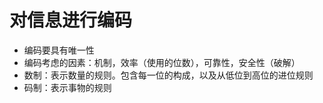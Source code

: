 # 对信息进行编码  
- 编码要具有唯一性  
- 编码考虑的因素：机制，效率（使用的位数），可靠性，安全性（破解）  
- 数制：表示数量的规则。包含每一位的构成，以及从低位到高位的进位规则  
- 码制：表示事物的规则